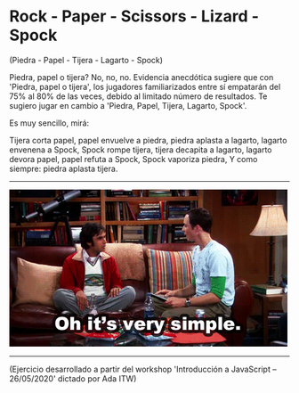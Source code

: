 # Rock - Paper - Scissors - Lizard - Spock

(Piedra - Papel - Tijera - Lagarto - Spock)

Piedra, papel o tijera? No, no, no. Evidencia anecdótica sugiere que con 'Piedra, papel o tijera', los jugadores familiarizados entre sí empatarán del 75% al 80% de las veces, debido al limitado número de resultados. Te sugiero jugar en cambio a 'Piedra, Papel, Tijera, Lagarto, Spock'.

Es muy sencillo, mirá:

Tijera corta papel,
papel envuelve a piedra,
piedra aplasta a lagarto,
lagarto envenena a Spock,
Spock rompe tijera,
tijera decapita a lagarto,
lagarto devora papel,
papel refuta a Spock,
Spock vaporiza piedra,
Y como siempre: piedra aplasta tijera.

---

![header](sheldon.gif)

---

(Ejercicio desarrollado a partir del workshop 'Introducción a JavaScript – 26/05/2020' dictado por Ada ITW)
